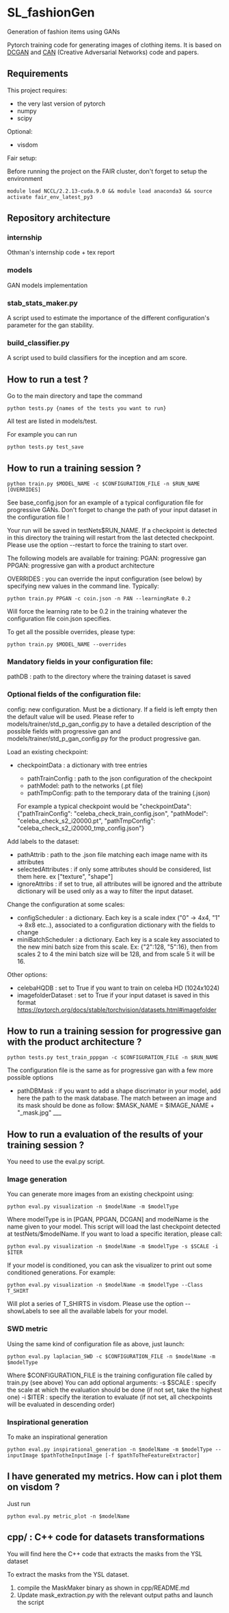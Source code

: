 # SL_fashionGen
Generation of fashion items using GANs

Pytorch training code for generating images of clothing items. It is based on [DCGAN](https://arxiv.org/pdf/1511.06434.pdf) and [CAN](https://arxiv.org/pdf/1706.07068.pdf) (Creative Adversarial Networks) code and papers.

## Requirements

This project requires:
- the very last version of pytorch
- numpy
- scipy

Optional:
- visdom

Fair setup:

Before running the project on the FAIR cluster, don't forget to setup the environment

```
module load NCCL/2.2.13-cuda.9.0 && module load anaconda3 && source activate fair_env_latest_py3
```

## Repository architecture

### internship

Othman's internship code + tex report

### models

GAN models implementation

### stab_stats_maker.py

A script used to estimate the importance of the different configuration's
parameter for the gan stability.

### build_classifier.py

A script used to build classifiers for the inception and am score.

## How to run a test ?

Go to the main directory and tape the command

```
python tests.py {names of the tests you want to run}
```

All test are listed in models/test.

For example you can run

```
python tests.py test_save
```

## How to run a training session ?

```
python train.py $MODEL_NAME -c $CONFIGURATION_FILE -n $RUN_NAME [OVERRIDES]
```

See base_config.json for an example of a typical configuration file for progressive GANs. Don't forget to change the path of your input dataset in the configuration file !

Your run will be saved in testNets\$RUN_NAME. If a checkpoint is detected in this directory the training will restart from the last detected checkpoint. Please use the option --restart to force the training to start over.

The following models are available for training:
PGAN: progressive gan
PPGAN: progressive gan with a product architecture

OVERRIDES : you can override the input configuration (see below) by specifying new values in the command line. Typically:

```
python train.py PPGAN -c coin.json -n PAN --learningRate 0.2
```

Will force the learning rate to be 0.2 in the training whatever the configuration file coin.json specifies.

To get all the possible overrides, please type:

```
python train.py $MODEL_NAME --overrides
```

### Mandatory fields in your configuration file:
pathDB : path to the directory where the training dataset is saved

### Optional fields of the configuration file:
config: new configuration. Must be a dictionary. If a field is left empty then the default value will be used. Please refer to models/trainer/std_p_gan_config.py to have a detailed description of the possible fields with progressive gan and models/trainer/std_p_gan_config.py for the product progressive gan.

Load an existing checkpoint:
  - checkpointData : a dictionary with tree entries
    - pathTrainConfig : path to the json configuration of the checkpoint
    - pathModel: path to the networks (.pt file)
    - pathTmpConfig: path to the temporary data of the training (.json)

    For example a typical checkpoint would be
    "checkpointData":{"pathTrainConfig": "celeba_check_train_config.json",
                      "pathModel": "celeba_check_s2_i20000.pt",
                      "pathTmpConfig": "celeba_check_s2_i20000_tmp_config.json"}

Add labels to the dataset:
  - pathAttrib : path to the .json file matching each image name with its attributes
  - selectedAttributes : if only some attributes should be considered, list them here. ex ["texture", "shape"]
  - ignoreAttribs : if set to true, all attributes will be ignored and the attribute dictionary will be used only as a way to filter the input dataset.

Change the configuration at some scales:
  - configScheduler : a dictionary. Each key is a scale index ("0" -> 4x4, "1" -> 8x8 etc..), associated to a configuration dictionary with the fields to change
  - miniBatchScheduler : a dictionary. Each key is a scale key associated to the new mini batch size from this scale. Ex: {"2":128, "5":16}, then from scales 2 to 4 the mini batch size will be 128, and from scale 5 it will be 16.

Other options:
 - celebaHQDB : set to True if you want to train on celeba HD (1024x1024)
 - imagefolderDataset : set to True if your input dataset is saved in this format https://pytorch.org/docs/stable/torchvision/datasets.html#imagefolder

## How to run a training session for progressive gan with the product architecture ?
```
python tests.py test_train_pppgan -c $CONFIGURATION_FILE -n $RUN_NAME
```

The configuration file is the same as for progressive gan with a few more possible options
- pathDBMask : if you want to add a shape discrimator in your model, add here the path to the mask database. The match between an image and its mask should be done as follow: $MASK_NAME = $IMAGE_NAME + "_mask.jpg" ___

## How to run a evaluation of the results of your training session ?

You need to use the eval.py script.

### Image generation

You can generate more images from an existing checkpoint using:
```
python eval.py visualization -n $modelName -m $modelType
```

Where modelType is in [PGAN, PPGAN, DCGAN] and modelName is the name given to your model. This script will load the last checkpoint detected at testNets/$modelName. If you want to load a specific iteration, please call:

```
python eval.py visualization -n $modelName -m $modelType -s $SCALE -i $ITER
```

If your model is conditioned, you can ask the visualizer to print out some conditioned generations. For example:

```
python eval.py visualization -n $modelName -m $modelType --Class T_SHIRT
```

Will plot a series of T_SHIRTS in visdom. Please use the option --showLabels to see all the available labels for your model.

### SWD metric

Using the same kind of configuration file as above, just launch:

```
python eval.py laplacian_SWD -c $CONFIGURATION_FILE -n $modelName -m $modelType
```
Where $CONFIGURATION_FILE is the training configuration file called by train.py (see above)
You can add optional arguments:
-s $SCALE : specify the scale at which the evaluation should be done (if not set, take the highest one)
-i $ITER : specify the iteration to evaluate (if not set, all checkpoints will be evaluated in descending order)

### Inspirational generation

To make an inspirational generation

```
python eval.py inspirational_generation -n $modelName -m $modelType --inputImage $pathTotheInputImage [-f $pathToTheFeatureExtractor]
```

## I have generated my metrics. How can i plot them on visdom ?

Just run
```
python eval.py metric_plot -n $modelName
```

## cpp/ : C++ code for datasets transformations

You will find here the C++ code that extracts the masks from the YSL dataset

To extract the masks from the YSL dataset.

1) compile the MaskMaker binary as shown in cpp/README.md
2) Update mask_extraction.py with the relevant output paths and launch the script
